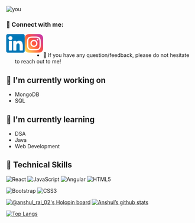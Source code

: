 ![you](https://user-images.githubusercontent.com/96529476/203361737-e2230f98-03bb-4986-be3d-ceb4d72834ba.png)
<!---
Anshul02092003/Anshul02092003 is a ✨ special ✨ repository because its `README.md` (this file) appears on your GitHub profile.
You can click the Preview link to take a look at your changes.
--->
### 🤝 Connect with me:

<a href="https://www.linkedin.com/in/anshul-rai-a0a109228/"><img align="left" src="https://raw.githubusercontent.com/Anshul02092003/Anshul02092003/main/images/linkedin.svg" alt="Anshul Rai | LinkedIn" width="50px"/></a>
&nbsp;&nbsp;
<a href="https://www.instagram.com/anshul_rai_02/"><img align="left" src="https://raw.githubusercontent.com/Anshul02092003/Anshul02092003/main/images/instagram.svg" alt="Anshul Rai | Instagram" width="50px"/></a>
</br>
</br>

- 💬 If you have any question/feedback, please do not hesitate to reach out to me!

## 🔭 I'm currently working on

- MongoDB
- SQL

## 🌱 I'm currently learning

- DSA 
- Java
- Web Development

## 💼 Technical Skills

![React](https://img.shields.io/badge/react-%2320232a.svg?style=for-the-badge&logo=react&logoColor=%2361DAFB)
![JavaScript](https://img.shields.io/badge/javascript-%23323330.svg?style=for-the-badge&logo=javascript&logoColor=%23F7DF1E)
![Angular](https://img.shields.io/badge/angular-%23DD0031.svg?style=for-the-badge&logo=angular&logoColor=white)
![HTML5](https://img.shields.io/badge/html5-%23E34F26.svg?style=for-the-badge&logo=html5&logoColor=white)
</br>

![Bootstrap](https://img.shields.io/badge/bootstrap-%23563D7C.svg?style=for-the-badge&logo=bootstrap&logoColor=white)
![CSS3](https://img.shields.io/badge/css3-%231572B6.svg?style=for-the-badge&logo=css3&logoColor=white)
</br>

[![@anshul_rai_02's Holopin board](https://holopin.me/anshul_rai_02)](https://holopin.io/@anshul_rai_02)
[![Anshul’s github stats](https://github-readme-stats.vercel.app/api?username=Anshul02092003)](https://github.com/Anshul02092003)

[![Top Langs](https://github-readme-stats.vercel.app/api/top-langs/?username=Anshul02092003&layout=compact)](https://github.com/Anshul02092003)
